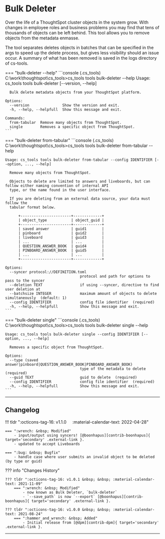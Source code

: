 # Bulk Deleter

Over the life of a ThoughtSpot cluster objects in the system grow. With changes in
employee roles and business problems you may find that tens of thousands of objects can
be left behind. This tool allows you to remove objects from the metadata enmasse. 

The tool separates deletes objects in batches that can be specified in the args to speed
up the delete process, but gives less visibility should an issue occur. A summary of
what has been removed is saved in the logs directory of cs-tools. 


=== "bulk-deleter --help"
    ```console
    (.cs_tools) C:\work\thoughtspot\cs_tools>cs_tools tools bulk-deleter --help
    Usage: cs_tools tools bulk-deleter [--version, --help] <command>

      Bulk delete metadata objects from your ThoughtSpot platform.

    Options:
      --version               Show the version and exit.
      -h, --help, --helpfull  Show this message and exit.

    Commands:
      from-tabular  Remove many objects from ThoughtSpot.
      single        Removes a specific object from ThoughtSpot.
    ```

=== "bulk-deleter from-tabular"
    ```console
    (.cs_tools) C:\work\thoughtspot\cs_tools>cs_tools tools bulk-deleter from-tabular --help

    Usage: cs_tools tools bulk-deleter from-tabular --config IDENTIFIER [--option, ..., --help]

      Remove many objects from ThoughtSpot.

      Objects to delete are limited to answers and liveboards, but can follow either naming convention of internal API
      type, or the name found in the user interface.

      If you are deleting from an external data source, your data must follow the
      tabular format below.

          +-----------------------+-------------+
          | object_type           | object_guid |
          +-----------------------+-------------+
          | saved answer          | guid1       |
          | pinboard              | guid2       |
          | liveboard             | guid3       |
          | ...                   | ...         |
          | QUESTION_ANSWER_BOOK  | guid4       |
          | PINBOARD_ANSWER_BOOK  | guid5       |
          | ...                   | ...         |
          +-----------------------+-------------+

    Options:
      --syncer protocol://DEFINITION.toml
                                      protocol and path for options to pass to the syncer
      --deletion TEXT                 if using --syncer, directive to find user deletion at
      --batchsize INTEGER             maximum amount of objects to delete simultaneously  (default: 1)
      --config IDENTIFIER             config file identifier  (required)
      -h, --help, --helpfull          Show this message and exit.
    ```

=== "bulk-deleter single"
    ```console
    (.cs_tools) C:\work\thoughtspot\cs_tools>cs_tools tools bulk-deleter single --help

    Usage: cs_tools tools bulk-deleter single --config IDENTIFIER [--option, ..., --help]

      Removes a specific object from ThoughtSpot.

    Options:
      --type (saved answer|pinboard|QUESTION_ANSWER_BOOK|PINBOARD_ANSWER_BOOK)
                                      type of the metadata to delete  (required)
      --guid TEXT                     guid to delete  (required)
      --config IDENTIFIER             config file identifier  (required)
      -h, --help, --helpfull          Show this message and exit.
    ```

---

## Changelog

!!! tldr ":octicons-tag-16: v1.1.0 &nbsp; &nbsp; :material-calendar-text: 2022-04-28"

    === ":wrench: &nbsp; Modified"
        - input/output using syncers! [@boonhapus][contrib-boonhapus]{ target='secondary' .external-link }.
        - updated to accept Liveboards

    === ":bug: &nbsp; Bugfix"
        - handle case where user submits an invalid object to be deleted (by type or guid)

??? info "Changes History"

    ??? tldr ":octicons-tag-16: v1.0.1 &nbsp; &nbsp; :material-calendar-text: 2021-11-09"
        === ":wrench: &nbsp; Modified"
            - now known as Bulk Deleter, `bulk-deleter`
            - `--save_path` is now `--export` [@boonhapus][contrib-boonhapus]{ target='secondary' .external-link }.

    ??? tldr ":octicons-tag-16: v1.0.0 &nbsp; &nbsp; :material-calendar-text: 2021-08-24"
        === ":hammer_and_wrench: &nbsp; Added"
            - Initial release from [@dpm][contrib-dpm]{ target='secondary' .external-link }.

---

[contrib-boonhapus]: https://github.com/boonhapus
[contrib-dpm]: https://github.com/DevinMcPherson-TS
